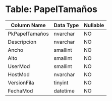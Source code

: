 # Table: PapelTamaños

| Column Name | Data Type | Nullable |
|-------------|-----------|----------|
| PkPapelTamaños | nvarchar | NO |
| Descripcion | nvarchar | NO |
| Ancho | smallint | NO |
| Alto | smallint | NO |
| UserMod | smallint | NO |
| HostMod | nvarchar | NO |
| VersionFila | tinyint | NO |
| FechaMod | datetime | NO |
